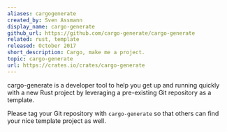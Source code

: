 ```yaml
---
aliases: cargogenerate 
created_by: Sven Assmann
display_name: cargo-generate
github_url: https://github.com/cargo-generate/cargo-generate
related: rust, template
released: October 2017
short_description: Cargo, make me a project.
topic: cargo-generate 
url: https://crates.io/crates/cargo-generate
---
```

cargo-generate is a developer tool to help you get up and running quickly with a new Rust project by leveraging a pre-existing Git repository as a template.

Please tag your Git repository with `cargo-generate` so that others can find your nice template project as well.